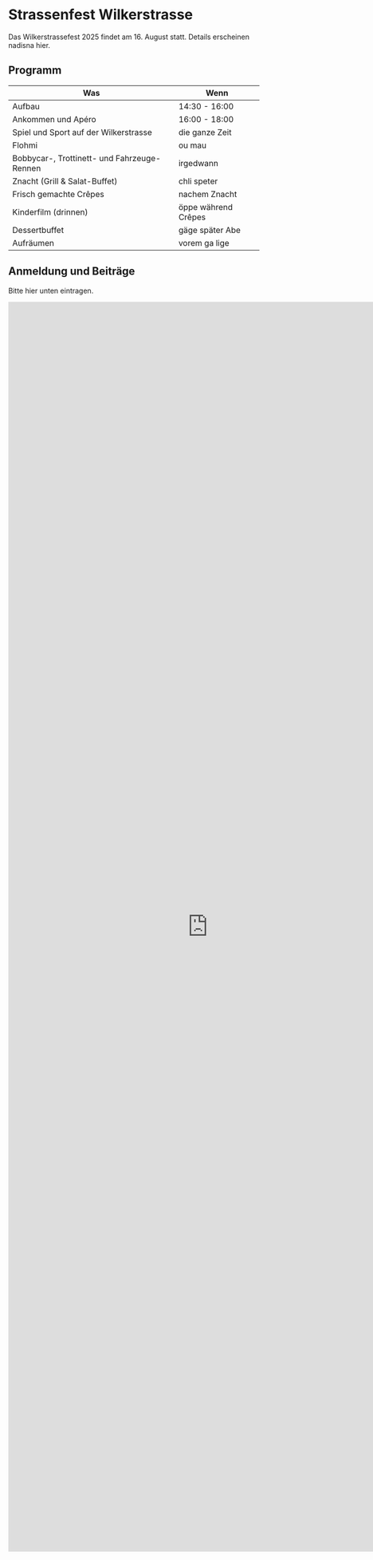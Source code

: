 # Strassenfest Wilkerstrasse

Das Wilkerstrassefest 2025 findet am 16. August statt.
Details erscheinen nadisna hier.

## Programm

| Was                                         | Wenn                 |
|---------------------------------------------|----------------------|
| Aufbau                                      | 14:30 - 16:00        |
| Ankommen und Apéro                          | 16:00 - 18:00        |
| Spiel und Sport auf der Wilkerstrasse       | die ganze Zeit       |
| Flohmi                                      | ou mau               |
| Bobbycar-, Trottinett- und Fahrzeuge-Rennen | irgedwann            |
| Znacht (Grill & Salat-Buffet)               | chli speter          |
| Frisch gemachte Crêpes                      | nachem Znacht        |
| Kinderfilm (drinnen)                        | öppe während Crêpes  |
| Dessertbuffet                               | gäge später Abe      |
| Aufräumen                                   | vorem ga lige        |

## Anmeldung und Beiträge

Bitte hier unten eintragen.

<iframe src="https://docs.google.com/forms/d/e/1FAIpQLSfzXNL7lqKhPBdIhRUW13hTf97_g0bgl6unWWic6UU5auPImQ/viewform?embedded=true"
	width="800"
	height="2506"
	frameborder="0"
	marginheight="0"
	marginwidth="0">Loading…</iframe>
